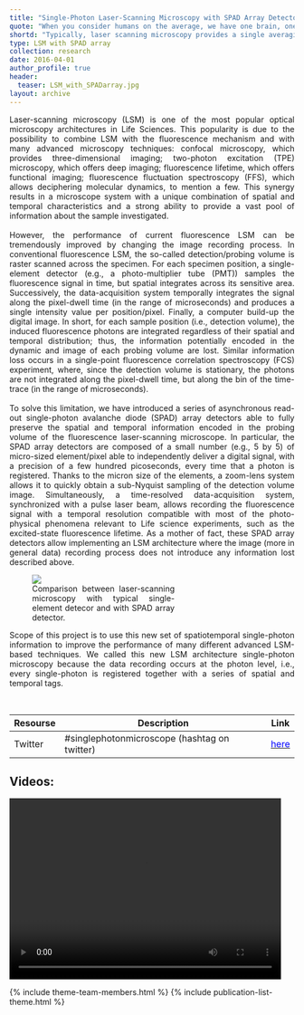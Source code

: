 ```yaml
---
title: "Single-Photon Laser-Scanning Microscopy with SPAD Array Detector"
quote: "When you consider humans on the average, we have one brain, one heart, two lungs, two kidneys,....one ovary, one testicle (Prof. Steven M. Block)."
shortd: "Typically, laser scanning microscopy provides a single averaging intensity value for each pixel/position of the sample, i.e., a value for each detection volumes. Surely, this averaging/integrating process discards inportant information, such as the temporal dynamics, and the spatial distribution of detection volume image. To overcoem this limitation, we have recently introdued a single-photon detector array able to register photon one at a time. In short, the detector allows to tag photons temporally (with picoseconds preciosion) and spatially (with nanometres precision). The aims of this set of projects is to open to a new imaging paradigma able to take advantags of this new single-photon dataset. We call this paradigma single-photon microscopy." 
type: LSM with SPAD array
collection: research
date: 2016-04-01
author_profile: true
header:
  teaser: LSM_with_SPADarray.jpg
layout: archive
---
```


<div style="text-align: justify">
Laser-scanning microscopy (LSM) is one of the most popular optical microscopy architectures in Life Sciences. This popularity is due to the possibility to combine LSM with the fluorescence mechanism and with many advanced microscopy techniques: confocal microscopy, which provides three-dimensional imaging; two-photon excitation (TPE) microscopy, which offers deep imaging; fluorescence lifetime, which offers functional imaging; fluorescence fluctuation spectroscopy (FFS), which allows deciphering molecular dynamics, to mention a few. This synergy results in a  microscope system with a unique combination of spatial and temporal characteristics and a strong ability to provide a vast pool of information about the sample investigated.
<br>
<br>  
However, the performance of current fluorescence LSM can be tremendously improved by changing the image recording process. In conventional fluorescence LSM, the so-called detection/probing volume is raster scanned across the specimen. For each specimen position, a single-element detector (e.g., a photo-multiplier tube (PMT)) samples the fluorescence signal in time, but spatial integrates across its sensitive area. Successively, the data-acquisition system temporally integrates the signal along the pixel-dwell time (in the range of microseconds) and produces a single intensity value per position/pixel. Finally, a computer build-up the digital image. In short, for each sample position (i.e., detection volume), the induced fluorescence photons are integrated regardless of their spatial and temporal distribution; thus, the information potentially encoded in the dynamic and image of each probing volume are lost. Similar information loss occurs in a single-point fluorescence correlation spectroscopy (FCS) experiment, where, since the detection volume is stationary, the photons are not integrated along the pixel-dwell time, but along the bin of the time-trace (in the range of microseconds).
<br>
<br>
To solve this limitation, we have introduced a series of asynchronous read-out single-photon avalanche diode (SPAD) array detectors able to fully preserve the spatial and temporal information encoded in the probing volume of the fluorescence laser-scanning microscope. In particular, the SPAD array detectors are composed of a small number (e.g., 5 by 5) of micro-sized element/pixel able to independently deliver a digital signal, with a precision of a few hundred picoseconds, every time that a photon is registered. Thanks to the micron size of the elements, a zoom-lens system allows it to quickly obtain a sub-Nyquist sampling of the detection volume image. Simultaneously, a time-resolved data-acquisition system, synchronized with a pulse laser beam, allows recording the fluorescence signal with a temporal resolution compatible with most of the photo-physical phenomena relevant to Life science experiments, such as the excited-state fluorescence lifetime. As a mother of fact, these SPAD array detectors allow implementing an LSM architecture where the image (more in general data) recording process does not introduce any information lost described above.

<figure style="width: 50%" class="align-center">
<img src='/images/SinglePhotonsMicroscopy.jpg'>
<figcaption>Comparison between laser-scanning microscopy with typical single-element detecor and with SPAD array detector.</figcaption>
</figure>

Scope of this project is to use this new set of spatiotemporal single-photon information to improve the performance of many different advanced LSM-based techniques. We called this new LSM architecture single-photon microscopy because the data recording occurs at the photon level, i.e., every single-photon is registered together with a series of spatial and temporal tags.
</div>
<br>

| Resourse | Description | Link |
| --- | --- | --- |
| Twitter | #singlephotonmicroscope (hashtag on twitter) | <a href="https://twitter.com/hashtag/singlephotonmicroscopy?src=hashtag_click"><span style="color:blue">here</span></a> |

<h2> Videos: </h2>
<video width="480" height="320" controls="controls" class="align-center">
<source src="/videos/VicidominiG_SIF_2020_max_compression.mp4" type="video/mp4">
</video>

{% include theme-team-members.html %}
{% include publication-list-theme.html %}

